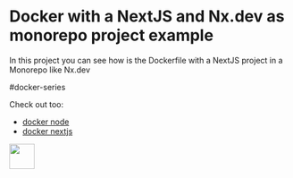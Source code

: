 # Docker with a NextJS and Nx.dev as monorepo project example

In this project you can see how is the Dockerfile with a NextJS project in a Monorepo like Nx.dev

#docker-series


Check out too:

- [docker node](https://github.com/romelgomez/docker-series-with-node)
- [docker nextjs](https://github.com/romelgomez/docker-series-nextjs)


<a alt="Nx logo" href="https://nx.dev" target="_blank" rel="noreferrer"><img src="https://raw.githubusercontent.com/nrwl/nx/master/images/nx-logo.png" width="45"></a>


